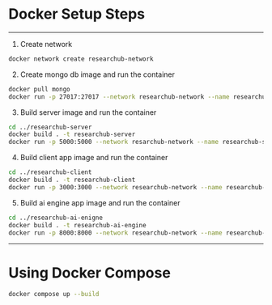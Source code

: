 # Docker Setup Steps

---

1. Create network
```bash
docker network create researchub-network
```


2. Create mongo db image and run the container
```bash
docker pull mongo
docker run -p 27017:27017 --network researchub-network --name researchub-monogo-db mongo
```

3. Build server image and run the container 
```bash
cd ../researchub-server
docker build . -t researchub-server
docker run -p 5000:5000 --network resarchub-network --name researchub-server -v ./researchub-server:/src/usr/researchub-server  -d researchub-server
```

4. Build client app image and run the container
```bash
cd ../researchub-client
docker build . -t researchub-client
docker run -p 3000:3000 --network researchub-network --name researchub-client -v ./researchub-client:/src/usr/researchub-client  -d researchub-client
```

5. Build ai engine app image and run the container
```bash
cd ../researchub-ai-enigne
docker build . -t researchub-ai-engine
docker run -p 8000:8000 --network researchub-network --name researchub-ai-engine -v ./researchub-ai-engine:/src/usr/researchub-ai-engine  -d researchub-ai-engine
```


---

# Using Docker Compose 

```bash 
docker compose up --build
```